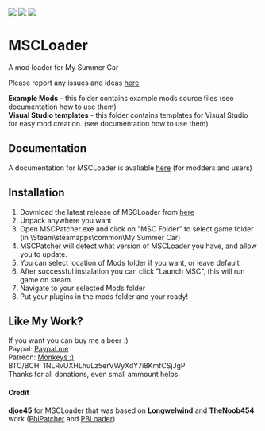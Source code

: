 [![](https://img.shields.io/github/release/piotrulos/MSCModLoader.svg?style=flat-square)](#) 
[![](https://img.shields.io/badge/experimental-v0.4.2-yellow.svg?style=flat-square)](#) 
[![](https://img.shields.io/github/downloads/piotrulos/MSCModLoader/total.svg?style=flat-square)](#) 

# MSCLoader
A mod loader for My Summer Car 

Please report any issues and ideas [here](https://github.com/piotrulos/MSCModLoader/issues)

**Example Mods** - this folder contains example mods source files (see documentation how to use them)  
**Visual Studio templates** - this folder contains templates for Visual Studio for easy mod creation. (see documentation how to use them)  
## Documentation
A documentation for MSCLoader is avaliable [here](https://github.com/piotrulos/MSCModLoader/wiki) (for modders and users)  

## Installation
1. Download the latest release of MSCLoader from [here](https://github.com/piotrulos/MSCModLoader/releases)
2. Unpack anywhere you want
3. Open MSCPatcher.exe and click on "MSC Folder" to select game folder (in \Steam\steamapps\common\My Summer Car\)
4. MSCPatcher will detect what version of MSCLoader you have, and allow you to update.
5. You can select location of Mods folder if you want, or leave default
6. After successful instalation you can click "Launch MSC", this will run game on steam.
7. Navigate to your selected Mods folder 
8. Put your plugins in the mods folder and your ready!

## Like My Work?
If you want you can buy me a beer :)   
Paypal: [Paypal.me](https://www.paypal.me/piotrulos/0eur)  
Patreon: [Monkeys :)](https://www.patreon.com/monkeys)  
BTC/BCH: 1NLRvUXHLhuLz5erVWyXdY7i8KmfCSjJgP  
Thanks for all donations, even small ammount helps.

#### Credit
**djoe45** for MSCLoader that was based on **Longwelwind** and **TheNoob454** work ([PhiPatcher](https://github.com/Longwelwind/PhiScript) and [PBLoader](https://github.com/TheNoob454/PBLoader))